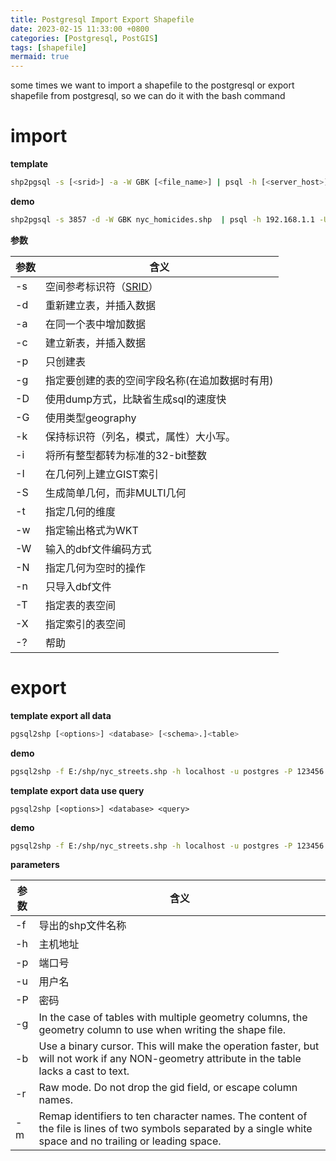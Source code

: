 ```yaml
---
title: Postgresql Import Export Shapefile
date: 2023-02-15 11:33:00 +0800
categories: [Postgresql, PostGIS]
tags: [shapefile]
mermaid: true
---
```


some times we want to import a shapefile to the postgresql or export shapefile from postgresql, so we can do it with the bash command 


# import 

**template**

``` bash
shp2pgsql -s [<srid>] -a -W GBK [<file_name>] | psql -h [<server_host>] -U [<user_name>] -d [<db_name>] -p 5432
```

**demo**

``` bash
shp2pgsql -s 3857 -d -W GBK nyc_homicides.shp  | psql -h 192.168.1.1 -U postgres -d mydb -p 5433
```

**参数**

| 参数 | 含义 |
| ---- | ---- |
| -s|空间参考标识符（[SRID](https://epsg.io/)）|
|-d|重新建立表，并插入数据|
|-a|在同一个表中增加数据|
|-c|建立新表，并插入数据|
|-p|只创建表|
|-g|指定要创建的表的空间字段名称(在追加数据时有用)|
|-D|使用dump方式，比缺省生成sql的速度快|
|-G|使用类型geography|
|-k|保持标识符（列名，模式，属性）大小写。|
|-i|将所有整型都转为标准的32-bit整数|
|-I|在几何列上建立GIST索引|
|-S|生成简单几何，而非MULTI几何|
|-t|指定几何的维度|
|-w|指定输出格式为WKT|
|-W|输入的dbf文件编码方式|
|-N|指定几何为空时的操作|
|-n|只导入dbf文件|
|-T|指定表的表空间|
|-X|指定索引的表空间|
|-?|帮助|



# export

**template export all data**

```bash
pgsql2shp [<options>] <database> [<schema>.]<table>
```

**demo**

```bash
pgsql2shp -f E:/shp/nyc_streets.shp -h localhost -u postgres -P 123456 -p 5433 Testpg  public.nyc_streets;
```


**template export data use query**

```
pgsql2shp [<options>] <database> <query>
```

 **demo**

```bash
pgsql2shp -f E:/shp/nyc_streets.shp -h localhost -u postgres -P 123456 -p 5433 Testpg  "SELECT * from  nyc_streets";
```


**parameters**

| 参数 | 含义 |
| ---- | ---- |
|-f <filename>|	导出的shp文件名称|
|-h <host>|	主机地址|
|-p <port>|	端口号|
|-u <user>|	用户名|
|-P <password>|	密码|
|-g <geometry column>|	In the case of tables with multiple geometry columns, the geometry column to use when writing the shape file.|
|-b|	Use a binary cursor. This will make the operation faster, but will not work if any NON-geometry attribute in the table lacks a cast to text.|
|-r	|Raw mode. Do not drop the gid field, or escape column names.|
|-m <filename>|	Remap identifiers to ten character names. The content of the file is lines of two symbols separated by a single white space and no trailing or leading space.|
